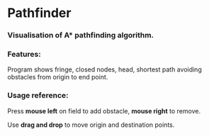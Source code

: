 # Pathfinder
### Visualisation of A* pathfinding algorithm.

### Features:
Program shows fringe, closed nodes, head, shortest path avoiding obstacles from origin to end point.

### Usage reference:
Press **mouse left** on field to add obstacle, **mouse right** to remove.

Use **drag and drop** to move origin and destination points.
